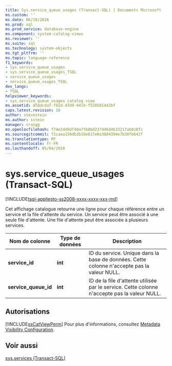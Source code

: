 ```yaml
---
title: Sys.service_queue_usages (Transact-SQL) | Documents Microsoft
ms.custom: ''
ms.date: 06/10/2016
ms.prod: sql
ms.prod_service: database-engine
ms.component: system-catalog-views
ms.reviewer: ''
ms.suite: sql
ms.technology: system-objects
ms.tgt_pltfrm: ''
ms.topic: language-reference
f1_keywords:
- sys.service_queue_usages
- sys.service_queue_usages_TSQL
- service_queue_usages
- service_queue_usages_TSQL
dev_langs:
- TSQL
helpviewer_keywords:
- sys.service_queue_usages catalog view
ms.assetid: d58dcdaf-f82d-43d9-941b-f520581442bf
caps.latest.revision: 16
author: stevestein
ms.author: sstein
manager: craigg
ms.openlocfilehash: f74e2dd9df4da7fb86d237d46d4633217ab818fc
ms.sourcegitcommit: f1caaa156db2b16e817e0a3884394e7b30fb642f
ms.translationtype: MT
ms.contentlocale: fr-FR
ms.lasthandoff: 05/04/2018
---
```

# <a name="sysservicequeueusages-transact-sql"></a>sys.service_queue_usages (Transact-SQL)
[!INCLUDE[tsql-appliesto-ss2008-xxxx-xxxx-xxx-md](../../includes/tsql-appliesto-ss2008-xxxx-xxxx-xxx-md.md)]

  Cet affichage catalogue retourne une ligne pour chaque référence entre un service et la file d'attente du service. Un service peut être associé à une seule file d'attente. Une file d'attente peut être associée à plusieurs services.  
  
|Nom de colonne|Type de données| Description|  
|-----------------|---------------|-----------------|  
|**service_id**|**int**|ID du service. Unique dans la base de données. Cette colonne n'accepte pas la valeur NULL.|  
|**service_queue_id**|**int**|ID de la file d'attente utilisée par le service. Cette colonne n'accepte pas la valeur NULL.|  
  
## <a name="permissions"></a>Autorisations  
 [!INCLUDE[ssCatViewPerm](../../includes/sscatviewperm-md.md)] Pour plus d'informations, consultez [Metadata Visibility Configuration](../../relational-databases/security/metadata-visibility-configuration.md).  
  
## <a name="see-also"></a>Voir aussi  
 [sys.services &#40;Transact-SQL&#41;](../../relational-databases/system-catalog-views/sys-services-transact-sql.md)  
  
  

